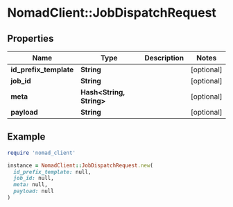 # NomadClient::JobDispatchRequest

## Properties

| Name | Type | Description | Notes |
| ---- | ---- | ----------- | ----- |
| **id_prefix_template** | **String** |  | [optional] |
| **job_id** | **String** |  | [optional] |
| **meta** | **Hash&lt;String, String&gt;** |  | [optional] |
| **payload** | **String** |  | [optional] |

## Example

```ruby
require 'nomad_client'

instance = NomadClient::JobDispatchRequest.new(
  id_prefix_template: null,
  job_id: null,
  meta: null,
  payload: null
)
```

